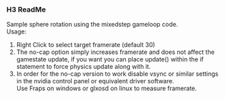 ### H3 ReadMe
Sample sphere rotation using the mixedstep gameloop code.  
Usage:  
1. Right Click to select target framerate (default 30)  
2. The no-cap option simply increases framerate and does not affect the gamestate update, if you want you can place update() within the if    statement to force physics update along with it.  
3. In order for the no-cap version to work disable vsync or similar settings in the nvidia control panel or equivalent driver software.  
   Use Fraps on windows or glxosd on linux to measure framerate.  
